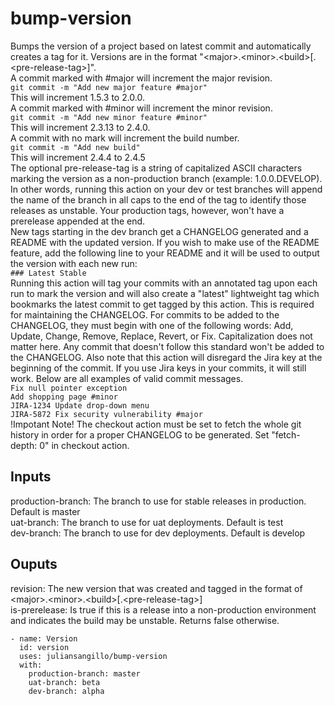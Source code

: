 # bump-version
Bumps the version of a project based on latest commit and automatically creates a tag for it. Versions are in the format "\<major\>.\<minor\>.\<build\>[.\<pre-release-tag\>]".  
A commit marked with #major will increment the major revision.  
`git commit -m "Add new major feature #major"`  
This will increment 1.5.3 to 2.0.0.  
A commit marked with #minor will increment the minor revision.  
`git commit -m "Add new minor feature #minor"`  
This will increment 2.3.13 to 2.4.0.  
A commit with no mark will increment the build number.  
`git commit -m "Add new build"`  
This will increment 2.4.4 to 2.4.5  
The optional pre-release-tag is a string of capitalized ASCII characters marking the version as a non-production branch (example: 1.0.0.DEVELOP). In other words, running this action on your dev or test branches will append the name of the branch in all caps to the end of the tag to identify those releases as unstable. Your production tags, however, won't have a prerelease appended at the end.  
New tags starting in the dev branch get a CHANGELOG generated and a README with the updated version. If you wish to make use of the README feature, add the following line to your README and it will be used to output the version with each new run:  
`### Latest Stable`  
Running this action will tag your commits with an annotated tag upon each run to mark the version and will also create a "latest" lightweight tag which bookmarks the latest commit to get tagged by this action. This is required for maintaining the CHANGELOG. For commits to be added to the CHANGELOG, they must begin with one of the following words: Add, Update, Change, Remove, Replace, Revert, or Fix. Capitalization does not matter here. Any commit that doesn't follow this standard won't be added to the CHANGELOG. Also note that this action will disregard the Jira key at the beginning of the commit. If you use Jira keys in your commits, it will still work. Below are all examples of valid commit messages.  
`Fix null pointer exception`  
`Add shopping page #minor`  
`JIRA-1234 Update drop-down menu`  
`JIRA-5872 Fix security vulnerability #major`  
!Impotant Note! The checkout action must be set to fetch the whole git history in order for a proper CHANGELOG to be generated. Set "fetch-depth: 0" in checkout action.
## Inputs
production-branch: The branch to use for stable releases in production. Default is master  
uat-branch: The branch to use for uat deployments. Default is test  
dev-branch: The branch to use for dev deployments. Default is develop
## Ouputs
revision: The new version that was created and tagged in the format of \<major\>.\<minor\>.\<build\>[.\<pre-release-tag\>]  
is-prerelease: Is true if this is a release into a non-production environment and indicates the build may be unstable. Returns false otherwise.  
```
- name: Version  
  id: version  
  uses: juliansangillo/bump-version  
  with:  
    production-branch: master  
    uat-branch: beta  
    dev-branch: alpha
```
